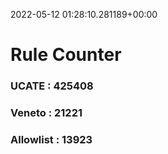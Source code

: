2022-05-12 01:28:10.281189+00:00
# Rule Counter 
 ### UCATE : 425408

 ### Veneto : 21221

 ### Allowlist : 13923